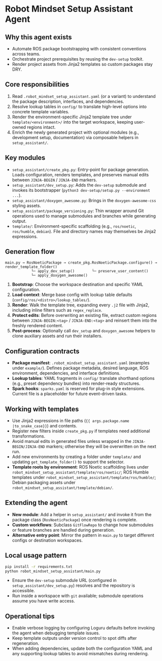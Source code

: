 # Robot Mindset Setup Assistant Agent

## Why this agent exists
- Automate ROS package bootstrapping with consistent conventions across teams.
- Orchestrate project prerequisites by reusing the `dev-setup` toolkit.
- Render project assets from Jinja2 templates so custom packages stay DRY.

## Core responsibilities
1. Read `.robot_mindset_setup_assistant.yaml` (or a variant) to understand the package description, interfaces, and dependencies.
2. Resolve lookup tables in `config/` to translate high-level options into concrete template variables.
3. Render the environment-specific Jinja2 template tree under `template/<environment>/` into the target workspace, keeping user-owned regions intact.
4. Enrich the newly generated project with optional modules (e.g., development setup, documentation) via composable helpers in `setup_assistant/`.

## Key modules
- `setup_assistant/create_pkg.py`: Entry-point for package generation. Loads configuration, renders templates, and preserves manual edits between `JINJA-BEGIN` / `JINJA-END` markers.
- `setup_assistant/dev_setup.py`: Adds the `dev-setup` submodule and invokes its bootstrapper (`python3 dev-setup/setup.py --environment ...`).
- `setup_assistant/doxygen_awesome.py`: Brings in the `doxygen-awesome-css` styling assets.
- `setup_assistant/package_versioning.py`: Thin wrapper around Git operations used to manage submodules and branches while generating output.
- `template/`: Environment-specific scaffolding (e.g., `ros/noetic`, `ros/humble`, `debian`). File and directory names may themselves be Jinja2 expressions.

## Generation flow
```
main.py → RosNoeticPackage → create_pkg.RosNoeticPackage.configure() → render_template_folder()
            └─ apply_dev_setup()        └─ preserve_user_content()
            └─ apply_doxygen_awesome()
```

1. **Bootstrap**: Choose the workspace destination and specific YAML configuration.
2. **Load context**: Merge base config with lookup table defaults (`config/ros/<distro>/lookup_tables/`).
3. **Render**: Walk the template tree, expanding every `.j2` file with Jinja2, including inline filters such as `regex_replace`.
4. **Protect edits**: Before overwriting an existing file, extract custom regions between `JINJA-BEGIN:<tag>` / `JINJA-END:<tag>` and reinsert them into the freshly rendered content.
5. **Post-process**: Optionally call `dev_setup` and `doxygen_awesome` helpers to clone auxiliary assets and run their installers.

## Configuration contracts
- **Package manifest**: `.robot_mindset_setup_assistant.yaml` (examples under `example/`). Defines package metadata, desired language, ROS environment, dependencies, and interface definitions.
- **Lookup tables**: YAML fragments in `config/` translate shorthand options (e.g., preset dependency bundles) into render-ready structures.
- **Spark hooks**: `sparks.yaml` is reserved for plug-in style extensions. Current file is a placeholder for future event-driven tasks.

## Working with templates
- Use Jinja2 expressions in file paths (`{{ args.package.name |to_snake_case}}`) and contents.
- Register new filters inside `create_pkg.py` if templates need additional transformations.
- Avoid manual edits in generated files unless wrapped in the `JINJA-BEGIN/JINJA-END` markers; otherwise they will be overwritten on the next run.
- Add new environments by creating a folder under `template/` and updating `get_template_folder()` to support the selector.
- **Template roots by environment**: ROS Noetic scaffolding lives under `robot_mindset_setup_assistant/template/ros/noetic/`; ROS Humble templates under `robot_mindset_setup_assistant/template/ros/humble/`; Debian packaging assets under `robot_mindset_setup_assistant/template/debian/`.

## Extending the agent
- **New module**: Add a helper in `setup_assistant/` and invoke it from the package class (`RosNoeticPackage`) once rendering is complete.
- **Custom workflows**: Subclass `GitFlowRepo` to change how submodules or feature branches are handled during generation.
- **Alternative entry point**: Mirror the pattern in `main.py` to target different configs or destination workspaces.

## Local usage pattern
```bash
pip install -r requirements.txt
python robot_mindset_setup_assistant/main.py
```
- Ensure the `dev-setup` submodule URL (configured in `setup_assistant/dev_setup.py`) resolves and the repository is accessible.
- Run inside a workspace with `git` available; submodule operations assume you have write access.

## Operational tips
- Enable verbose logging by configuring Loguru defaults before invoking the agent when debugging template issues.
- Keep template outputs under version control to spot diffs after regeneration.
- When adding dependencies, update both the configuration YAML and any supporting lookup tables to avoid mismatches during rendering.
